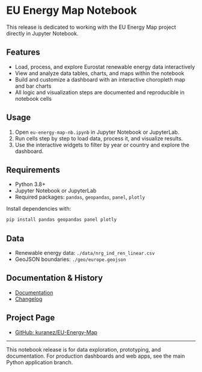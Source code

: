 # EU Energy Map Notebook

This release is dedicated to working with the EU Energy Map project directly in Jupyter Notebook.

## Features
- Load, process, and explore Eurostat renewable energy data interactively
- View and analyze data tables, charts, and maps within the notebook
- Build and customize a dashboard with an interactive choropleth map and bar charts
- All logic and visualization steps are documented and reproducible in notebook cells

## Usage
1. Open `eu-energy-map-nb.ipynb` in Jupyter Notebook or JupyterLab.
2. Run cells step by step to load data, process it, and visualize results.
3. Use the interactive widgets to filter by year or country and explore the dashboard.

## Requirements
- Python 3.8+
- Jupyter Notebook or JupyterLab
- Required packages: `pandas`, `geopandas`, `panel`, `plotly`

Install dependencies with:
```bash
pip install pandas geopandas panel plotly
```

## Data
- Renewable energy data: `./data/nrg_ind_ren_linear.csv`
- GeoJSON boundaries: `./geo/europe.geojson`

## Documentation & History
- [Documentation](notebook/documentation.md)
- [Changelog](notebook/changelog.md)

## Project Page
- [GitHub: kuranez/EU-Energy-Map](https://github.com/kuranez/EU-Energy-Map)

---
This notebook release is for data exploration, prototyping, and documentation. For production dashboards and web apps, see the main Python application branch.
